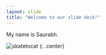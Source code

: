 ```yaml
---
layout: slide
title: "Welcome to our slide deck!"
---
```


My name is Saurabh.

![skatetocat](https://octodex.github.com/images/skatetocat.png)
{: .center}
